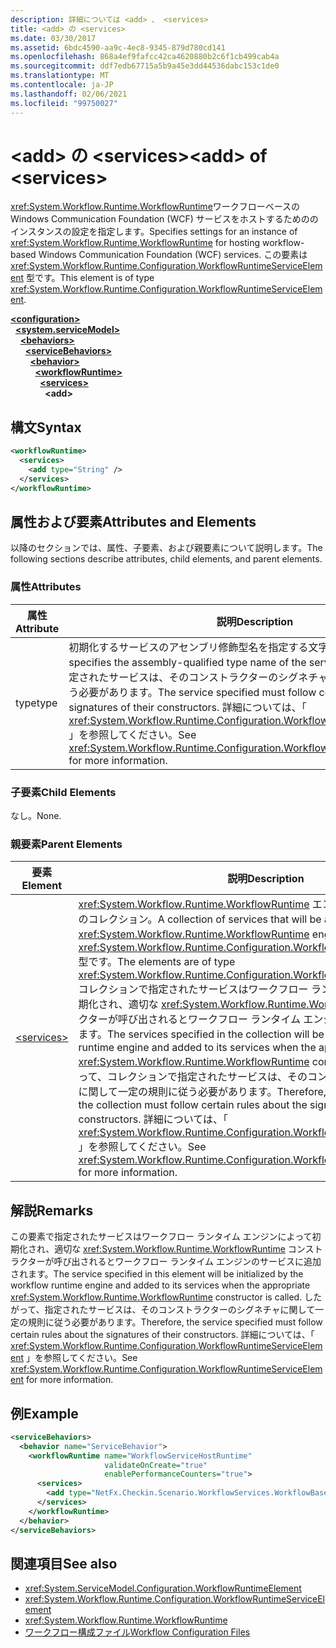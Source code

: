 ```yaml
---
description: 詳細については <add> 、 <services>
title: <add> の <services>
ms.date: 03/30/2017
ms.assetid: 6bdc4590-aa9c-4ec8-9345-879d780cd141
ms.openlocfilehash: 868a4ef9fafcc42ca4620880b2c6f1cb499cab4a
ms.sourcegitcommit: ddf7edb67715a5b9a45e3dd44536dabc153c1de0
ms.translationtype: MT
ms.contentlocale: ja-JP
ms.lasthandoff: 02/06/2021
ms.locfileid: "99750027"
---
```

# <a name="add-of-services"></a><span data-ttu-id="20a35-103">\<add> の \<services></span><span class="sxs-lookup"><span data-stu-id="20a35-103">\<add> of \<services></span></span>

<span data-ttu-id="20a35-104"><xref:System.Workflow.Runtime.WorkflowRuntime>ワークフローベースの Windows Communication Foundation (WCF) サービスをホストするためののインスタンスの設定を指定します。</span><span class="sxs-lookup"><span data-stu-id="20a35-104">Specifies settings for an instance of <xref:System.Workflow.Runtime.WorkflowRuntime> for hosting workflow-based Windows Communication Foundation (WCF) services.</span></span> <span data-ttu-id="20a35-105">この要素は <xref:System.Workflow.Runtime.Configuration.WorkflowRuntimeServiceElement> 型です。</span><span class="sxs-lookup"><span data-stu-id="20a35-105">This element is of type <xref:System.Workflow.Runtime.Configuration.WorkflowRuntimeServiceElement>.</span></span>  
  
[**\<configuration>**](../configuration-element.md)\
&nbsp;&nbsp;[**\<system.serviceModel>**](system-servicemodel.md)\
&nbsp;&nbsp;&nbsp;&nbsp;[**\<behaviors>**](behaviors.md)\
&nbsp;&nbsp;&nbsp;&nbsp;&nbsp;&nbsp;[**\<serviceBehaviors>**](servicebehaviors.md)\
&nbsp;&nbsp;&nbsp;&nbsp;&nbsp;&nbsp;&nbsp;&nbsp;[**\<behavior>**](behavior-of-servicebehaviors.md)\
&nbsp;&nbsp;&nbsp;&nbsp;&nbsp;&nbsp;&nbsp;&nbsp;&nbsp;&nbsp;[**\<workflowRuntime>**](workflowruntime.md)\
&nbsp;&nbsp;&nbsp;&nbsp;&nbsp;&nbsp;&nbsp;&nbsp;&nbsp;&nbsp;&nbsp;&nbsp;[**\<services>**](services-of-workflowruntime.md)\
&nbsp;&nbsp;&nbsp;&nbsp;&nbsp;&nbsp;&nbsp;&nbsp;&nbsp;&nbsp;&nbsp;&nbsp;&nbsp;&nbsp;**\<add>**  
  
## <a name="syntax"></a><span data-ttu-id="20a35-106">構文</span><span class="sxs-lookup"><span data-stu-id="20a35-106">Syntax</span></span>  
  
```xml  
<workflowRuntime>
  <services>
    <add type="String" />
  </services>
</workflowRuntime>
```  
  
## <a name="attributes-and-elements"></a><span data-ttu-id="20a35-107">属性および要素</span><span class="sxs-lookup"><span data-stu-id="20a35-107">Attributes and Elements</span></span>  

 <span data-ttu-id="20a35-108">以降のセクションでは、属性、子要素、および親要素について説明します。</span><span class="sxs-lookup"><span data-stu-id="20a35-108">The following sections describe attributes, child elements, and parent elements.</span></span>  
  
### <a name="attributes"></a><span data-ttu-id="20a35-109">属性</span><span class="sxs-lookup"><span data-stu-id="20a35-109">Attributes</span></span>  
  
|<span data-ttu-id="20a35-110">属性</span><span class="sxs-lookup"><span data-stu-id="20a35-110">Attribute</span></span>|<span data-ttu-id="20a35-111">説明</span><span class="sxs-lookup"><span data-stu-id="20a35-111">Description</span></span>|  
|---------------|-----------------|  
|<span data-ttu-id="20a35-112">type</span><span class="sxs-lookup"><span data-stu-id="20a35-112">type</span></span>|<span data-ttu-id="20a35-113">初期化するサービスのアセンブリ修飾型名を指定する文字列。</span><span class="sxs-lookup"><span data-stu-id="20a35-113">A string that specifies the assembly-qualified type name of the service to be initialized.</span></span> <span data-ttu-id="20a35-114">指定されたサービスは、そのコンストラクターのシグネチャに関して一定の規則に従う必要があります。</span><span class="sxs-lookup"><span data-stu-id="20a35-114">The service specified must follow certain rules about the signatures of their constructors.</span></span> <span data-ttu-id="20a35-115">詳細については、「 <xref:System.Workflow.Runtime.Configuration.WorkflowRuntimeServiceElement> 」を参照してください。</span><span class="sxs-lookup"><span data-stu-id="20a35-115">See <xref:System.Workflow.Runtime.Configuration.WorkflowRuntimeServiceElement> for more information.</span></span>|  
  
### <a name="child-elements"></a><span data-ttu-id="20a35-116">子要素</span><span class="sxs-lookup"><span data-stu-id="20a35-116">Child Elements</span></span>  

 <span data-ttu-id="20a35-117">なし。</span><span class="sxs-lookup"><span data-stu-id="20a35-117">None.</span></span>  
  
### <a name="parent-elements"></a><span data-ttu-id="20a35-118">親要素</span><span class="sxs-lookup"><span data-stu-id="20a35-118">Parent Elements</span></span>  
  
|<span data-ttu-id="20a35-119">要素</span><span class="sxs-lookup"><span data-stu-id="20a35-119">Element</span></span>|<span data-ttu-id="20a35-120">説明</span><span class="sxs-lookup"><span data-stu-id="20a35-120">Description</span></span>|  
|-------------|-----------------|  
|[\<services>](services-of-workflowruntime.md)|<span data-ttu-id="20a35-121"><xref:System.Workflow.Runtime.WorkflowRuntime> エンジンに追加されるサービスのコレクション。</span><span class="sxs-lookup"><span data-stu-id="20a35-121">A collection of services that will be added to the <xref:System.Workflow.Runtime.WorkflowRuntime> engine.</span></span> <span data-ttu-id="20a35-122">要素は、<xref:System.Workflow.Runtime.Configuration.WorkflowRuntimeServiceElement> 型です。</span><span class="sxs-lookup"><span data-stu-id="20a35-122">The elements are of type <xref:System.Workflow.Runtime.Configuration.WorkflowRuntimeServiceElement>.</span></span>  <span data-ttu-id="20a35-123">コレクションで指定されたサービスはワークフロー ランタイム エンジンによって初期化され、適切な <xref:System.Workflow.Runtime.WorkflowRuntime> コンストラクターが呼び出されるとワークフロー ランタイム エンジンのサービスに追加されます。</span><span class="sxs-lookup"><span data-stu-id="20a35-123">The services specified in the collection will be initialized by the workflow runtime engine and added to its services when the appropriate <xref:System.Workflow.Runtime.WorkflowRuntime> constructor is called.</span></span> <span data-ttu-id="20a35-124">したがって、コレクションで指定されたサービスは、そのコンストラクターのシグネチャに関して一定の規則に従う必要があります。</span><span class="sxs-lookup"><span data-stu-id="20a35-124">Therefore, the services specified in the collection must follow certain rules about the signatures of their constructors.</span></span> <span data-ttu-id="20a35-125">詳細については、「 <xref:System.Workflow.Runtime.Configuration.WorkflowRuntimeServiceElement> 」を参照してください。</span><span class="sxs-lookup"><span data-stu-id="20a35-125">See <xref:System.Workflow.Runtime.Configuration.WorkflowRuntimeServiceElement> for more information.</span></span>|  
  
## <a name="remarks"></a><span data-ttu-id="20a35-126">解説</span><span class="sxs-lookup"><span data-stu-id="20a35-126">Remarks</span></span>  

 <span data-ttu-id="20a35-127">この要素で指定されたサービスはワークフロー ランタイム エンジンによって初期化され、適切な <xref:System.Workflow.Runtime.WorkflowRuntime> コンストラクターが呼び出されるとワークフロー ランタイム エンジンのサービスに追加されます。</span><span class="sxs-lookup"><span data-stu-id="20a35-127">The service specified in this element will be initialized by the workflow runtime engine and added to its services when the appropriate <xref:System.Workflow.Runtime.WorkflowRuntime> constructor is called.</span></span> <span data-ttu-id="20a35-128">したがって、指定されたサービスは、そのコンストラクターのシグネチャに関して一定の規則に従う必要があります。</span><span class="sxs-lookup"><span data-stu-id="20a35-128">Therefore, the service specified must follow certain rules about the signatures of their constructors.</span></span> <span data-ttu-id="20a35-129">詳細については、「 <xref:System.Workflow.Runtime.Configuration.WorkflowRuntimeServiceElement> 」を参照してください。</span><span class="sxs-lookup"><span data-stu-id="20a35-129">See <xref:System.Workflow.Runtime.Configuration.WorkflowRuntimeServiceElement> for more information.</span></span>  
  
## <a name="example"></a><span data-ttu-id="20a35-130">例</span><span class="sxs-lookup"><span data-stu-id="20a35-130">Example</span></span>  
  
```xml  
<serviceBehaviors>
  <behavior name="ServiceBehavior">
    <workflowRuntime name="WorkflowServiceHostRuntime"
                     validateOnCreate="true"
                     enablePerformanceCounters="true">
      <services>
        <add type="NetFx.Checkin.Scenario.WorkflowServices.WorkflowBasedServices.Common.TestPersistenceService.FilePersistenceService, NetFx.Checkin.Scenario.WorkflowServices.WorkflowBasedServices.Common" />
      </services>
    </workflowRuntime>
  </behavior>
</serviceBehaviors>
```  
  
## <a name="see-also"></a><span data-ttu-id="20a35-131">関連項目</span><span class="sxs-lookup"><span data-stu-id="20a35-131">See also</span></span>

- <xref:System.ServiceModel.Configuration.WorkflowRuntimeElement>
- <xref:System.Workflow.Runtime.Configuration.WorkflowRuntimeServiceElement>
- <xref:System.Workflow.Runtime.WorkflowRuntime>
- <span data-ttu-id="20a35-132">[ワークフロー構成ファイル](/previous-versions/dotnet/netframework-3.5/ms732240(v=vs.90))</span><span class="sxs-lookup"><span data-stu-id="20a35-132">[Workflow Configuration Files](/previous-versions/dotnet/netframework-3.5/ms732240(v=vs.90))</span></span>
